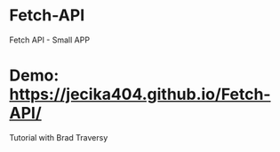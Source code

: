 # Fetch-API

Fetch API - Small APP

# Demo: https://jecika404.github.io/Fetch-API/

Tutorial with Brad Traversy
